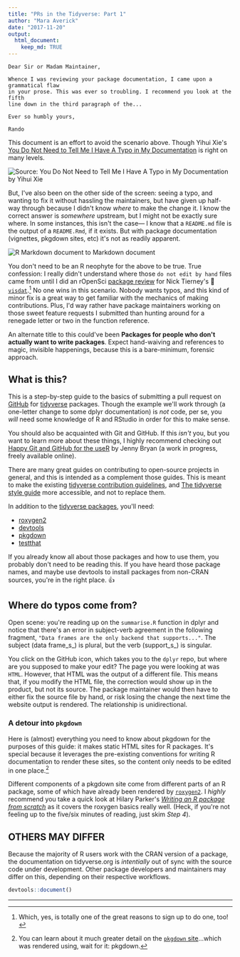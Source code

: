 ```yaml
---
title: "PRs in the Tidyverse: Part 1"
author: "Mara Averick"
date: "2017-11-20"
output:
  html_document:
    keep_md: TRUE
---
```




```
Dear Sir or Madam Maintainer,

Whence I was reviewing your package documentation, I came upon a grammatical flaw
in your prose. This was ever so troubling. I recommend you look at the fifth 
line down in the third paragraph of the...

Ever so humbly yours,

Rando
```

This document is an effort to avoid the scenario above. Though Yihui Xie's 
[You Do Not Need to Tell Me I Have A Typo in My Documentation](https://yihui.name/en/2013/06/fix-typo-in-documentation/) is right
on many levels. 

![Source: You Do Not Need to Tell Me I Have A Typo in My Documentation by Yihui Xie](https://i.imgur.com/nKeGYGz.png)  


But, I've also been on the other side of the screen: seeing a typo, 
and wanting to fix it without hassling the maintainers, but have given up half-way
through because I didn't know _where_ to make the change it. I know the correct answer is 
_somewhere_ upstream, but I might not be exactly sure where. In some instances, 
this isn't the case— I know that a `README.md` file is the output of a 
`README.Rmd`, if it exists. But with package documentation (vignettes, 
pkgdown sites, etc) it's not as readily apparent.

![R Markdown document to Markdown document](https://i.imgur.com/4euq7r2.png)

You don't need to be an R neophyte for the above to be true. True confession: I 
really didn't understand where those `do not edit by hand` files came from until 
I did an rOpenSci [package review](https://ropensci.org/blog/2017/08/22/first-package-review/)
for Nick Tierney's 🌟 [`visdat`](http://visdat.njtierney.com/).[^1]
No one wins in this scenario. Nobody wants typos, and this kind of minor fix is 
a great way to get familiar with the mechanics of making contributions. Plus, 
I'd way rather have package maintainers working on those sweet feature requests 
I submitted than hunting around for a renegade letter or two in the function 
reference.

An alternate title to this could've been **Packages for people who don't actually 
want to write packages**. Expect hand-waiving and references to magic, invisible 
happenings, because this is a bare-minimum, forensic approach.

## What is this?

This is a step-by-step guide to the basics of submitting a pull request 
on [GitHub](https://github.com/tidyverse) for 
[tidyverse](https://www.tidyverse.org/) packages. Though the example we'll work 
through (a one-letter change to some dplyr documentation) is _not_ code, per se, 
you _will_ need some knowledge of R and RStudio in order for this to make sense.

You should also be acquainted with Git and GitHub. If this _isn't_ you, but you 
want to learn more about these things, I highly recommend checking out 
[Happy Git and GitHub for the useR](http://happygitwithr.com/) by Jenny Bryan
(a work in progress, freely available online).

There are many great guides on contributing to open-source projects in general,
and this is intended as a complement those guides. This is meant to make the 
existing [tidyverse contribution guidelines](https://www.tidyverse.org/contribute/),
and [The tidyverse style guide](http://style.tidyverse.org/) more accessible, 
and not to replace them. 

In addition to the [tidyverse packages](https://www.tidyverse.org/packages/), 
you'll need:  

 * [roxygen2](https://github.com/klutometis/roxygen)
 * [devtools](https://github.com/hadley/devtools)
 * [pkgdown](https://hadley.github.io/pkgdown/index.html)
 * [testthat](http://testthat.r-lib.org/)

If you already know all about those packages and how to use them, you probably 
don't need to be reading this. If you have heard those package names, and maybe
use devtools to install packages from non-CRAN sources, you're in the right place.
👍

## Where do typos come from?

Open scene: you're reading up on the `summarise.R` function in dplyr and notice 
that there's an error in subject-verb agreement in the following fragment, 
`"Data frames are the only backend that supports..."`. The subject 
(data frame_s_) is plural, but the verb (support_s_) is singular.

You click on the GitHub icon, which takes you to the `dplyr` repo, but where are 
you supposed to make your edit? The page you were looking at was `HTML`. 
However, that HTML was the output of a different file. This means that, if you 
modify the HTML file, the correction would show up in the product, but not its 
source. The package maintainer would then have to either fix the source file by 
hand, or risk losing the change the next time the website output is rendered. 
The relationship is unidirectional.

### A detour into `pkgdown` 

Here is (almost) everything you need to know about pkgdown for the purposes of 
this guide: it makes static HTML sites for R packages. It's special because it 
leverages the pre-existing conventions for writing R documentation to render 
these sites, so the content only needs to be edited in one place.[^pkgdown]

Different components of a pkgdown site come from different parts of an R 
package, some of which have already been rendered by 
[`roxygen2`](https://github.com/klutometis/roxygen). I _highly_ recommend you 
take a quick look at Hilary Parker's [_Writing an R package from scratch_](https://hilaryparker.com/2014/04/29/writing-an-r-package-from-scratch/) 
as it covers the roxygen basics really well. (Heck, if you're not feeling up to 
the five/six minutes of reading, just skim *Step 4*).

## OTHERS MAY DIFFER

Because the majority of R users work with the CRAN version of a package, 
the documentation on tidyverse.org is _intentially_ out of sync with the source 
code under development. Other package developers and maintainers may differ on 
this, depending on their respective workflows.


```r
devtools::document()
```




----

[^1]: Which, yes, is totally one of the great reasons to sign up to do one, too!

[^pkgdown]: You can learn about it much greater detail on the [`pkgdown` site](https://hadley.github.io/pkgdown/index.html)...which was rendered using, wait for it: pkgdown.


